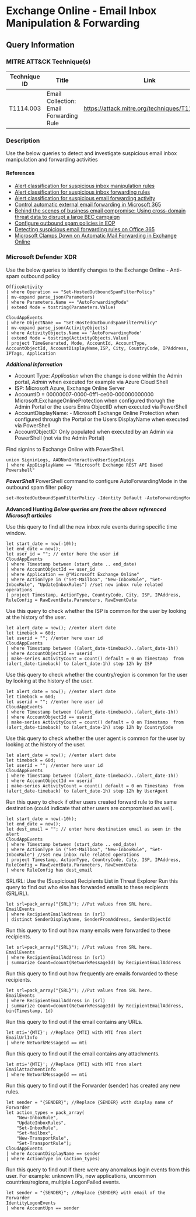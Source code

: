 # Exchange Online - Email Inbox Manipulation & Forwarding

## Query Information

### MITRE ATT&CK Technique(s)

| Technique ID | Title    | Link    |
| ---  | --- | --- |
| T1114.003 | Email Collection: Email Forwarding Rule  | https://attack.mitre.org/techniques/T1114/003/ |

### Description

Use the below queries to detect and investigate suspicious email inbox manipulation and forwarding activities

#### References

- [Alert classification for suspicious inbox manipulation rules](https://learn.microsoft.com/en-us/microsoft-365/security/defender/alert-grading-playbook-inbox-manipulation-rules?view=o365-worldwide)
- [Alert classification for suspicious inbox forwarding rules](https://learn.microsoft.com/en-us/microsoft-365/security/defender/alert-grading-playbook-inbox-forwarding-rules?view=o365-worldwide)
- [Alert classification for suspicious email forwarding activity](https://learn.microsoft.com/en-us/microsoft-365/security/defender/alert-grading-playbook-email-forwarding?view=o365-worldwide)
- [Control automatic external email forwarding in Microsoft 365](https://learn.microsoft.com/en-us/microsoft-365/security/office-365-security/outbound-spam-policies-external-email-forwarding?view=o365-worldwide)
- [Behind the scenes of business email compromise: Using cross-domain threat data to disrupt a large BEC campaign](https://www.microsoft.com/en-us/security/blog/2021/06/14/behind-the-scenes-of-business-email-compromise-using-cross-domain-threat-data-to-disrupt-a-large-bec-infrastructure/)
- [Configure outbound spam policies in EOP](https://learn.microsoft.com/en-us/microsoft-365/security/office-365-security/outbound-spam-policies-configure?view=o365-worldwide)
- [Detecting suspicious email forwarding rules on Office 365](https://redcanary.com/blog/email-forwarding-rules/)
- [Microsoft Clamps Down on Automatic Mail Forwarding in Exchange Online](https://office365itpros.com/2020/11/12/forwarding-email-exchange-online/)

### Microsoft Defender XDR

Use the below queries to identify changes to the Exchange Online - Anti-spam outbound policy

```kql
OfficeActivity
| where Operation == "Set-HostedOutboundSpamFilterPolicy"
| mv-expand parse_json(Parameters)
| where Parameters.Name == "AutoForwardingMode"
| extend Mode = tostring(Parameters.Value)
```

```kql
CloudAppEvents
| where ObjectName == "Set-HostedOutboundSpamFilterPolicy"
| mv-expand parse_json(ActivityObjects)
| where ActivityObjects.Name == 'AutoForwardingMode'
| extend Mode = tostring(ActivityObjects.Value)
| project TimeGenerated, Mode, AccountId, AccountType, AccountObjectId, AccountDisplayName,ISP, City, CountryCode, IPAddress, IPTags, Application
```

***Additional Information***

- Account Type: *Application* when the change is done within the Admin portal, *Admin* when executed for example via Azure Cloud Shell
- ISP: Microsoft Azure, Exchange Online Server
- AccountID = 00000007-0000-0ff1-ce00-000000000000 Microsoft.ExchangeOnlineProtection when configured thorugh the Admin Portal or the users Entra ObjectID when executed via PowerShell
- AccountDisplayName:  - Microsoft Exchange Online Protection when configured through the Portal or the Users DisplayName when executed via PowerShell
- AccountObjectID: Only populated when executed by an Admin via PowerShell (not via the Admin Portal)

Find signins to Exchange Online with PowerShell.

```kql
union SigninLogs, AADNonInteractiveUserSignInLogs
| where AppDisplayName == "Microsoft Exchange REST API Based Powershell"
```

***PowerShell***
PowerShell command to configure AutoForwardingMode in the outbound spam filter policy

```powershell
set-HostedOutboundSpamFilterPolicy -Identity Default -AutoForwardingMode <Automatic|On|Off|>
```

**Advanced Hunting**
***Below queries are from the above referenced Microsoft articiles***

Use this query to find all the new inbox rule events during specific time window.

```kql
let start_date = now(-10h);
let end_date = now();
let user_id = ""; // enter here the user id
CloudAppEvents
| where Timestamp between (start_date .. end_date)
| where AccountObjectId == user_id
| where Application == @"Microsoft Exchange Online"
| where ActionType in ("Set-Mailbox", "New-InboxRule", "Set-InboxRule", "UpdateInboxRules") //set new inbox rule related operations
| project Timestamp, ActionType, CountryCode, City, ISP, IPAddress, RuleConfig = RawEventData.Parameters, RawEventData
```

Use this query to check whether the ISP is common for the user by looking at the history of the user.

```kql
let alert_date = now(); //enter alert date
let timeback = 60d;
let userid = ""; //enter here user id
CloudAppEvents
| where Timestamp between ((alert_date-timeback)..(alert_date-1h))
| where AccountObjectId == userid
| make-series ActivityCount = count() default = 0 on Timestamp  from (alert_date-timeback) to (alert_date-1h) step 12h by ISP
```

Use this query to check whether the country/region is common for the user by looking at the history of the user.

```kql
let alert_date = now(); //enter alert date
let timeback = 60d;
let userid = ""; //enter here user id
CloudAppEvents
| where Timestamp between ((alert_date-timeback)..(alert_date-1h))
| where AccountObjectId == userid
| make-series ActivityCount = count() default = 0 on Timestamp  from (alert_date-timeback) to (alert_date-1h) step 12h by CountryCode
```

Use this query to check whether the user agent is common for the user by looking at the history of the user.

```kql
let alert_date = now(); //enter alert date
let timeback = 60d;
let userid = ""; //enter here user id
CloudAppEvents
| where Timestamp between ((alert_date-timeback)..(alert_date-1h))
| where AccountObjectId == userid
| make-series ActivityCount = count() default = 0 on Timestamp  from (alert_date-timeback) to (alert_date-1h) step 12h by UserAgent
```

Run this query to check if other users created forward rule to the same destination (could indicate that other users are compromised as well).

```kql
let start_date = now(-10h);
let end_date = now();
let dest_email = ""; // enter here destination email as seen in the alert
CloudAppEvents
| where Timestamp between (start_date .. end_date)
| where ActionType in ("Set-Mailbox", "New-InboxRule", "Set-InboxRule") //set new inbox rule related operations
| project Timestamp, ActionType, CountryCode, City, ISP, IPAddress, RuleConfig = RawEventData.Parameters, RawEventData
| where RuleConfig has dest_email
```

SRL/RL: Use the (Suspicious) Recipients List in Threat Explorer
Run this query to find out who else has forwarded emails to these recipients (SRL/RL).

```kql
let srl=pack_array("{SRL}"); //Put values from SRL here.
EmailEvents
| where RecipientEmailAddress in (srl)
| distinct SenderDisplayName, SenderFromAddress, SenderObjectId
```

Run this query to find out how many emails were forwarded to these recipients.

```kql
let srl=pack_array("{SRL}"); //Put values from SRL here.
EmailEvents
| where RecipientEmailAddress in (srl)
| summarize Count=dcount(NetworkMessageId) by RecipientEmailAddress
```

Run this query to find out how frequently are emails forwarded to these recipients.

```kql
let srl=pack_array("{SRL}"); //Put values from SRL here.
EmailEvents
| where RecipientEmailAddress in (srl)
| summarize Count=dcount(NetworkMessageId) by RecipientEmailAddress, bin(Timestamp, 1d)
```

Run this query to find out if the email contains any URLs.

```kql
let mti='{MTI}'; //Replace {MTI} with MTI from alert
EmailUrlInfo
| where NetworkMessageId == mti
```

Run this query to find out if the email contains any attachments.

```kql
let mti='{MTI}'; //Replace {MTI} with MTI from alert
EmailAttachmentInfo
| where NetworkMessageId == mti
```

Run this query to find out if the Forwarder (sender) has created any new rules.

```kql
let sender = "{SENDER}"; //Replace {SENDER} with display name of Forwarder
let action_types = pack_array(
    "New-InboxRule",
    "UpdateInboxRules",
    "Set-InboxRule",
    "Set-Mailbox",
    "New-TransportRule",
    "Set-TransportRule");
CloudAppEvents
| where AccountDisplayName == sender
| where ActionType in (action_types)
```

Run this query to find out if there were any anomalous login events from this user. For example: unknown IPs, new applications, uncommon countries/regions, multiple LogonFailed events.

```kql
let sender = "{SENDER}"; //Replace {SENDER} with email of the Forwarder
IdentityLogonEvents
| where AccountUpn == sender
```
